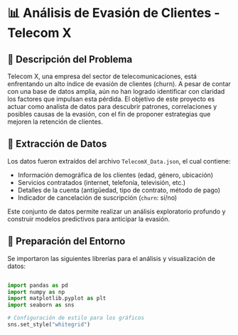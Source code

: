 
# 📊 Análisis de Evasión de Clientes - Telecom X

## 🧩 Descripción del Problema

Telecom X, una empresa del sector de telecomunicaciones, está enfrentando un alto índice de evasión de clientes (churn). A pesar de contar con una base de datos amplia, aún no han logrado identificar con claridad los factores que impulsan esta pérdida. El objetivo de este proyecto es actuar como analista de datos para descubrir patrones, correlaciones y posibles causas de la evasión, con el fin de proponer estrategias que mejoren la retención de clientes.

## 📁 Extracción de Datos

Los datos fueron extraídos del archivo `TelecomX_Data.json`, el cual contiene:

- Información demográfica de los clientes (edad, género, ubicación)
- Servicios contratados (internet, telefonía, televisión, etc.)
- Detalles de la cuenta (antigüedad, tipo de contrato, método de pago)
- Indicador de cancelación de suscripción (`churn`: sí/no)

Este conjunto de datos permite realizar un análisis exploratorio profundo y construir modelos predictivos para anticipar la evasión.

## 🧪 Preparación del Entorno

Se importaron las siguientes librerías para el análisis y visualización de datos:

```python

import pandas as pd
import numpy as np
import matplotlib.pyplot as plt
import seaborn as sns

# Configuración de estilo para los gráficos
sns.set_style("whitegrid")
